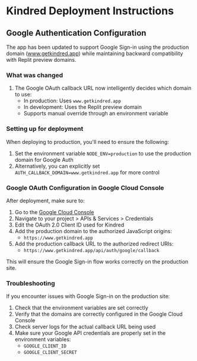 # Kindred Deployment Instructions

## Google Authentication Configuration

The app has been updated to support Google Sign-in using the production domain (www.getkindred.app) while maintaining backward compatibility with Replit preview domains.

### What was changed

1. The Google OAuth callback URL now intelligently decides which domain to use:
   - In production: Uses `www.getkindred.app`
   - In development: Uses the Replit preview domain
   - Supports manual override through an environment variable

### Setting up for deployment

When deploying to production, you'll need to ensure the following:

1. Set the environment variable `NODE_ENV=production` to use the production domain for Google Auth
2. Alternatively, you can explicitly set `AUTH_CALLBACK_DOMAIN=www.getkindred.app` for more control

### Google OAuth Configuration in Google Cloud Console

After deployment, make sure to:

1. Go to the [Google Cloud Console](https://console.cloud.google.com/)
2. Navigate to your project > APIs & Services > Credentials
3. Edit the OAuth 2.0 Client ID used for Kindred
4. Add the production domain to the authorized JavaScript origins:
   - `https://www.getkindred.app`
5. Add the production callback URL to the authorized redirect URIs:
   - `https://www.getkindred.app/api/auth/google/callback`

This will ensure the Google Sign-in flow works correctly on the production site.

### Troubleshooting

If you encounter issues with Google Sign-in on the production site:

1. Check that the environment variables are set correctly
2. Verify that the domains are correctly configured in the Google Cloud Console
3. Check server logs for the actual callback URL being used
4. Make sure your Google API credentials are properly set in the environment variables:
   - `GOOGLE_CLIENT_ID`
   - `GOOGLE_CLIENT_SECRET`
